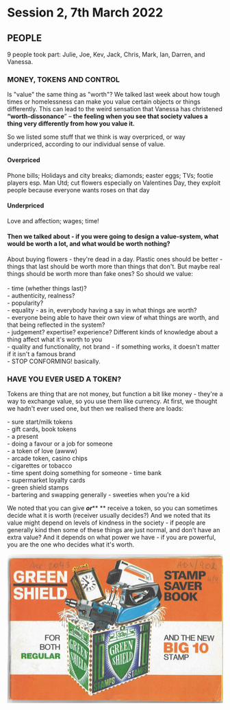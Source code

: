 # Session 2, 7th March 2022

## **PEOPLE**

9 people took part: Julie, Joe, Kev, Jack, Chris, Mark, Ian, Darren, and Vanessa.

### MONEY, TOKENS AND CONTROL

Is "value" the same thing as "worth"? We talked last week about how tough times or homelessness can make you value certain objects or things differently. This can lead to the weird sensation that Vanessa has christened **“worth-dissonance**” – **the feeling when you see that society values a thing very differently from how you value it.**&#x20;

So we listed some stuff that we think is way overpriced, or way underpriced, according to our individual sense of value.&#x20;

#### Overpriced

Phone bills; Holidays and city breaks; diamonds; easter eggs; TVs; footie players esp. Man Utd; cut flowers especially on Valentines Day, they exploit people because everyone wants roses on that day

#### Underpriced

Love and affection; wages; time!

#### Then we talked about - if you were going to design a value-system, what would be worth a lot, and what would be worth nothing?

About buying flowers - they're dead in a day. Plastic ones should be better - things that last should be worth more than things that don't. But maybe real things should be worth more than fake ones? So should we value:\
\
&#x20;\- time (whether things last)?\
&#x20;\- authenticity, realness?\
&#x20;\- popularity?\
&#x20;\- equality - as in, everybody having a say in what things are worth?\
&#x20;\- everyone being able to have their own view of what things are worth, and that being reflected in the system?\
&#x20;\- judgement? expertise? experience? Different kinds of knowledge about a thing affect what it's worth to you\
&#x20;\- quality and functionality, not brand - if something works, it doesn't matter if it isn't a famous brand\
&#x20;\- STOP CONFORMING! basically.

### HAVE YOU EVER USED A TOKEN?

Tokens are thing that are not money, but function a bit like money - they're a way to exchange value, so you use them like currency. At first, we thought we hadn't ever used one, but then we realised there are loads:

&#x20;\- sure start/milk tokens\
&#x20;\- gift cards, book tokens\
&#x20;\- a present\
&#x20;\- doing a favour or a job for someone\
&#x20;\- a token of love (awww)\
\- arcade token, casino chips\
&#x20;\-  cigarettes or tobacco\
&#x20;\- time spent doing something for someone - time bank\
&#x20;\- supermarket loyalty cards\
&#x20;\- green shield stamps\
&#x20;\- bartering and swapping generally - sweeties when you're a kid

We noted that you can give _**or**_** ** receive a token, so you can sometimes decide what it is worth (receiver usually decides?) And we noted that its value might depend on levels of kindness in the society - if people are generally kind then some of these things are just normal, and don't have an extra value? And it depends on what power we have - if you are powerful, you are the one who decides what it's worth.\
&#x20;

![](<../.gitbook/assets/Green Shield Stamps.jpg>)
